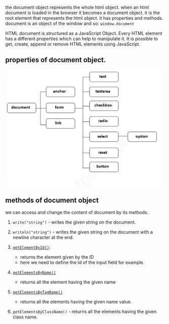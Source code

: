 the document object represents the whole html object.
when an html document is loaded in the browser it becomes a document object.
it is the root element that represents the html object.
it has properties and methods.
document is an object of the window and so: `window.document`

HTML document is structured as a JavaScript Object. Every HTML element has a different properties which can help to manipulate it. It is possible to get, create, append or remove HTML elements using JavaScript.

## properties of document object.
![document properties](/JAVASCRIPT/javascript_DOM/images/dom.jpg "document properties")

## methods of document object
we can access and change the content of document by its methods.
1. `write("string")` - writes the given string on the document.
2. `writeln("string")` - writes the given string on the document with a newline character at the end.
3. [`getElementById()`](./src/get_element_by_id.js):
    - returns the element given by the ID
    - here we need to define the Id of the input field for example.
4. [`getElementsByName()` ](./src/get_element_by_name.js)
    - returns all the element having the given name
5. [`getElementsByTagName()` ](./src/get_element_by_tag.js)
    - returns all the elements having the given name value.
    
6. `getElementsByClassName()` - returns all the elements having the given class name.

